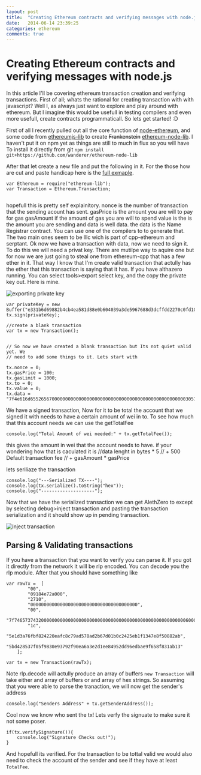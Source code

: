 ```yaml
---
layout: post
title:  "Creating Ethereum contracts and verifying messages with node.js"
date:   2014-06-14 23:39:25
categories: ethereum
comments: true
---
```


# Creating Ethereum contracts and verifying messages with node.js

In this article I'll be covering ethereum transaction creation and verifying transactions. First of all; whats the rational for creating transaction with with javascript? Well I, as always just want to explore and play around with ethereum. But I imagine this would be usefull in testing compilers and even more usefull, create contracts programmaticall. So lets get started! :D

First of all I recently pulled out all the core function of [node-ethereum](https://github.com/josephyzhou/node-ethereum), and some code from [ethereumjs-lib](https://github.com/ethereum/ethereumjs-lib) to create ~~Frankenstein~~ [ethereum-node-lib](https://github.com/wanderer/ethereum-node-lib). I haven't put it on npm yet as things are still to much in flux so you will have To install it directly from git `npm install git+https://github.com/wanderer/ethereum-node-lib`

After that let create a new file and put the following in it. For the those how are cut and paste handicap here is the [full exmaple](https://github.com/wanderer/ethereum-node-lib/blob/master/examples/transactions.js).  

```
var Ethereum = require("ethereum-lib");
var Transaction = Ethereum.Transaction;


```

hopefull this is pretty self explainitory. nonce is the number of transaction that the sending acount has sent. gasPrice is the amount you are will to pay for gas gasAmount if the amount of gas you are will to spend value is the is the amount you are sending and data is well data. the data is the Name Registrar contract. You can use one of the compilers to to generate that. The two main ones seem to be lllc wich is part of cpp-ethereum and serptant. Ok now we have a transaction with data, now we need to sign it. To do this we will need a privat key. There are mutilpe way to aquire one but for now we are just going to steal one from ethereum-cpp that has a few ether in it. That way I know that I'm create valid transaction that actully has the ether that this transaction is saying that it has. If you have althazero running. You can select tools>export select key, and the copy the private key out. Here is mine.

![exporting private key](https://i.imgur.com/N0S4q3l.png) 

```
var privateKey = new Buffer("e331b6d69882b4cb4ea581d88e0b604039a3de5967688d3dcffdd2270c0fd109");
tx.sign(privateKey);

//create a blank transaction
var tx = new Transaction();


// So now we have created a blank transaction but Its not quiet valid yet. We
// need to add some things to it. Lets start with 

tx.nonce = 0;
tx.gasPrice = 100;
tx.gasLimit = 1000;
tx.to = 0;
tx.value = 0;
tx.data = "7f4e616d65526567000000000000000000000000000000000000000000000000003057307f4e616d6552656700000000000000000000000000000000000000000000000000573360455760415160566000396000f20036602259604556330e0f600f5933ff33560f601e5960003356576000335700604158600035560f602b590033560f60365960003356573360003557600035335700";
```

We have a signed transaction, Now for it to be total the account that we signed it with needs to have a certain amount of wei in to. To see how much that this account needs we can use the getTotalFee

```
console.log("Total Amount of wei needed:" + tx.getTotalFee());
```

this gives the amount in wei that the account needs to have. if your wondering how that is caculated it is
//data lenght in bytes * 5
// + 500 Default transaction fee
// + gasAmount * gasPrice

lets seriliaze the transaction

```
console.log("---Serialized TX----");
console.log(tx.serialize().toString("hex"));
console.log("--------------------");
```

Now that we have the serialized transaction we can get AlethZero to except by selecting debug>inject transaction and pasting the transaction serialization and it should show up in pending transaction.

![inject transaction](https://i.imgur.com/YPEkMTx.png) 



## Parsing & Validating transactions
If you have a transaction that you want to verify you can parse it. If you got it directly from the network it will be rlp encoded. You can decode you the rlp module. After that you should have something like

```
var rawTx =  [
        "00",
        "09184e72a000",
        "2710",
        "0000000000000000000000000000000000000000",
        "00",
        "7f7465737432000000000000000000000000000000000000000000000000000000600057",
        "1c",
        "5e1d3a76fbf824220eafc8c79ad578ad2b67d01b0c2425eb1f1347e8f50882ab",
        "5bd428537f05f9830e93792f90ea6a3e2d1ee84952dd96edbae9f658f831ab13"
    ];

var tx = new Transaction(rawTx);
```

Note rlp.decode will actully produce an array of buffers `new Transaction` will take either and array of buffers or and array of hex strings. So assuming that you were able to parse the tranaction, we will now get the sender's address

```
console.log("Senders Address" + tx.getSenderAddress());
```

Cool now we know who sent the tx! Lets verfy the signuate to make sure it not some poser.

```
if(tx.verifySignature()){
    console.log("Signature Checks out!");
}
```

And hopefull its verified. For the transaction to be tottal valid we would  also need to check the account of the sender and see if they have at least  `TotalFee`. 


